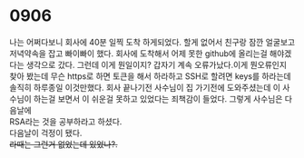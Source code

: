 # 0906

나는 어쩌다보니 회사에 40분 일찍 도착 하게되었다. 할게 없어서 친구랑 잠깐 얼굴보고 저녁약속을 잡고 빠이빠이 했다.
회사에 도착해서 어제 못한 github에 올리는걸 해야겠다는 생각으로 갔다. 
그런데 이게 뭔일이지? 갑자기 계속 오류가났다.이게 뭔오류인지 찾아 봤는데 무슨 https로 하면 토큰을 해서 하라하고 
SSH로 할려면 keys를 하라는데 솔직히 하루종일 이것만했다. 회사 끝나기전 사수님이 집 가기전에 도와주셨는데 이 사수님이 
하는걸 보면서 이 쉬운걸 못하고 있었다는 죄책감이 들었다. 그렇게 사수님은 다음날에<br> RSA라는 것을 공부하라고 하셨다. <br>
다음날이 걱정이 됐다.<br>
~~라때는 그런거 없었는데 있었나?.~~ 
